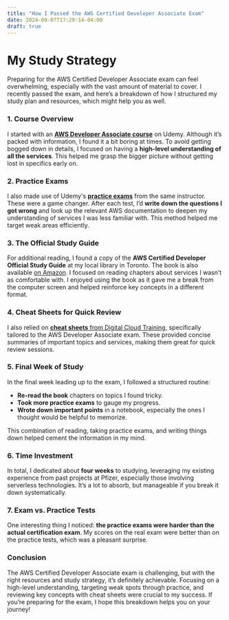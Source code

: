 ```yaml
---
title: "How I Passed the AWS Certified Developer Associate Exam"
date: 2024-09-07T17:29:14-04:00
draft: true
---
```


# My Study Strategy

   Preparing for the AWS Certified Developer Associate exam can feel overwhelming, especially with the vast amount of material to cover. I recently passed the exam, and here’s a breakdown of how I structured my study plan and resources, which might help you as well.

   ### 1. **Course Overview**
   I started with an [**AWS Developer Associate course**](https://www.udemy.com/course/aws-certified-developer-associate-dva-c01/) on Udemy. Although it’s packed with information, I found it a bit boring at times. To avoid getting bogged down in details, I focused on having a **high-level understanding of all the services**. This helped me grasp the bigger picture without getting lost in specifics early on.

   ### 2. **Practice Exams**
   I also made use of Udemy's [**practice exams**](https://www.udemy.com/course/aws-certified-developer-associate-practice-tests-dva-c01/) from the same instructor. These were a game changer. After each test, I’d **write down the questions I got wrong** and look up the relevant AWS documentation to deepen my understanding of services I was less familiar with. This method helped me target weak areas efficiently.

   ### 3. **The Official Study Guide**
   For additional reading, I found a copy of the **AWS Certified Developer Official Study Guide** at my local library in Toronto. The book is also available [on Amazon](https://www.amazon.com/Certified-Developer-Official-Study-Guide/dp/1119508193). I focused on reading chapters about services I wasn’t as comfortable with. I enjoyed using the book as it gave me a break from the computer screen and helped reinforce key concepts in a different format.

   ### 4. **Cheat Sheets for Quick Review**
   I also relied on [**cheat sheets** from Digital Cloud Training](https://digitalcloud.training/category/aws-cheat-sheets/aws-developer-associate/?megamenu), specifically tailored to the AWS Developer Associate exam. These provided concise summaries of important topics and services, making them great for quick review sessions.

   ### 5. **Final Week of Study**
   In the final week leading up to the exam, I followed a structured routine:
   - **Re-read the book** chapters on topics I found tricky.
   - **Took more practice exams** to gauge my progress.
   - **Wrote down important points** in a notebook, especially the ones I thought would be helpful to memorize.

   This combination of reading, taking practice exams, and writing things down helped cement the information in my mind.

   ### 6. **Time Investment**
   In total, I dedicated about **four weeks** to studying, leveraging my existing experience from past projects at Pfizer, especially those involving serverless technologies. It’s a lot to absorb, but manageable if you break it down systematically.

   ### 7. **Exam vs. Practice Tests**
   One interesting thing I noticed: **the practice exams were harder than the actual certification exam**. My scores on the real exam were better than on the practice tests, which was a pleasant surprise.

   ### Conclusion
   The AWS Certified Developer Associate exam is challenging, but with the right resources and study strategy, it’s definitely achievable. Focusing on a high-level understanding, targeting weak spots through practice, and reviewing key concepts with cheat sheets were crucial to my success. If you’re preparing for the exam, I hope this breakdown helps you on your journey!
